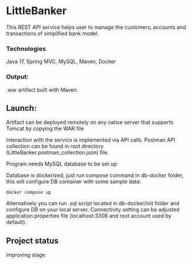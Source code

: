 # LittleBanker

This REST API service helps user to manage the customers, accounts and transactions of simplified bank model.

### Technologies 

Java 17, Spring MVC, MySQL, Maven, Docker

### Output: 

.war artifact built with Maven.

## Launch:

Artifact can be deployed remotely on any native server that supports Tomcat by copying the WAR file

Interaction with the service is implemented via API calls. 
Postman API collection can be found in root directory (LittleBanker.postman_collection.json) file. 

Program needs MySQL database to be set up:

Database is dockerized, just run compose command in db-docker folder, this will configure DB container with some sample data:

`docker compose up`

Alternatively you can run .sql script located in db-docker/init folder and configure DB on your local server. 
Connectivity setting can be adjusted application.properties file (localhost:3308 and root account used by default).

## Project status

improving stage
